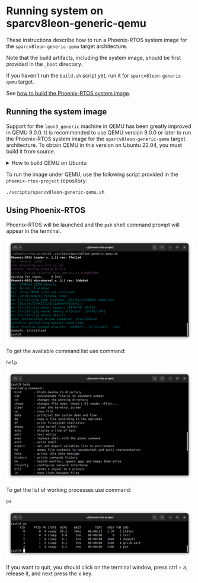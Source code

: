 # Running system on <nobr>sparcv8leon-generic-qemu</nobr>

These instructions describe how to run a Phoenix-RTOS system image for the `sparcv8leon-generic-qemu` target
architecture.

Note that the build artifacts, including the system image, should be first provided in the `_boot` directory.

If you haven't run the `build.sh` script yet, run it for `sparcv8leon-generic-qemu` target.

See [how to build the Phoenix-RTOS system image](../building/index.md).

## Running the system image

Support for the `leon3_generic` machine in QEMU has been greatly improved in QEMU 9.0.0. It is recommended to use QEMU
version 9.0.0 or later to run the Phoenix-RTOS system image for the `sparcv8leon-generic-qemu` target architecture.
To obtain QEMU in this version on Ubuntu 22.04, you must build it from source.

  <details>
  <summary>How to build QEMU on Ubuntu</summary>

- Download QEMU 9.0.2 (or later) source code from the official repository and build for the `sparc-softmmu` target:

  ```console
  sudo apt update && \  
  sudo apt install -y ninja-build \  
  libglib2.0-dev && \
  git clone https://gitlab.com/qemu-project/qemu.git -b v9.0.2 && \
  cd qemu && \
  git submodule update --init --recursive && \
  ./configure --target-list=sparc-softmmu && \
  make && \
  sudo make install
  ```

- Check if QEMU is properly installed:

  ```console
  qemu-system-sparc --version
  ```

  ```console
  QEMU emulator version 9.0.2 (v9.0.2)
  Copyright (c) 2003-2024 Fabrice Bellard and the QEMU Project developers
  ```

  </details>

To run the image under QEMU, use the following script provided in the `phoenix-rtos-project` repository:

  ```console
  ./scripts/sparcv8leon-generic-qemu.sh
  ```

## Using Phoenix-RTOS

Phoenix-RTOS will be launched and the `psh` shell command prompt will appear in the terminal.

![Image](_images/sparcv8leon-qemu-psh.png)

To get the available command list use command:

```console
help
```

![Image](_images/sparcv8leon-qemu-help.png)

To get the list of working processes use command:

```console
ps
```

![Image](_images/sparcv8leon-qemu-ps.png)

If you want to quit, you should click on the terminal window, press ctrl + a, release it, and next press the x key.  
